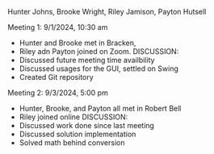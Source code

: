 Hunter Johns, Brooke Wright, Riley Jamison, Payton Hutsell

Meeting 1: 9/1/2024, 10:30 am
* Hunter and Brooke met in Bracken,
* Riley adn Payton joined on Zoom.
DISCUSSION:
* Discussed future meeting time availbility
* Discussed usages for the GUI, settled on Swing
* Created Git repository


Meeting 2: 9/3/2024, 5:00 pm
* Hunter, Brooke, and Payton all met in Robert Bell
* Riley joined online
DISCUSSION:
* Discussed work done since last meeting
* Discussed solution implementation
* Solved math behind conversion
